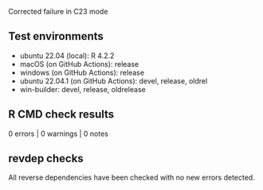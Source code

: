 Corrected failure in C23 mode

## Test environments

* ubuntu 22.04 (local): R 4.2.2
* macOS (on GitHub Actions): release
* windows (on GitHub Actions): release
* ubuntu 22.04.1 (on GitHub Actions): devel, release, oldrel
* win-builder: devel, release, oldrelease

## R CMD check results

0 errors | 0 warnings | 0 notes

## revdep checks

All reverse dependencies have been checked with no new errors detected.
